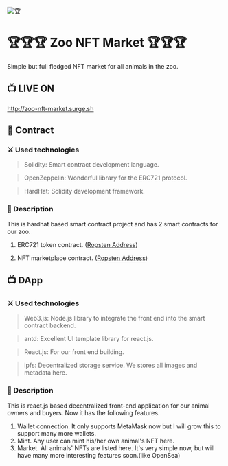 ![🏆](https://github.com/dany-armstrong/zoo-nft-market/blob/main/screenshot.jpg?raw=true)

# 🏆🏆🏆 Zoo NFT Market 🏆🏆🏆
Simple but full fledged NFT market for all animals in the zoo.

## 📺 LIVE ON 

http://zoo-nft-market.surge.sh


## 📜 Contract
### ⚔️ Used technologies
> Solidity: Smart contract development language.

> OpenZeppelin: Wonderful library for the ERC721 protocol.

> HardHat: Solidity development framework.

### 📝 Description
This is hardhat based smart contract project and has 2 smart contracts for our zoo.

1. ERC721 token contract.
([Ropsten Address](https://ropsten.etherscan.io/address/0x30E845d430048a2d264Fc275992a0E0cE6e680bE))

2. NFT marketplace contract.
([Ropsten Address](https://ropsten.etherscan.io/address/0xaf9624524a877C8D386B0Bf5B1A0a366C9c2FcE9))

## 📺 DApp
### ⚔️ Used technologies
> Web3.js: Node.js library to integrate the front end into the smart contract backend.

> antd: Excellent UI template library for react.js.

> React.js: For our front end building.

> ipfs: Decentralized storage service. We stores all images and metadata here.

### 📝 Description
This is react.js based decentralized front-end application for our animal owners and buyers.
Now it has the following features.
1. Wallet connection. 
It only supports MetaMask now but I will grow this to support many more wallets.
2. Mint.
Any user can mint his/her own animal's NFT here.
3. Market.
All animals' NFTs are listed here.
It's very simple now, but will have many more interesting features soon.(like OpenSea)
